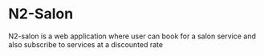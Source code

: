 # N2-Salon
N2-salon is a web application where user can book for a salon service and also subscribe to services at a discounted rate 
